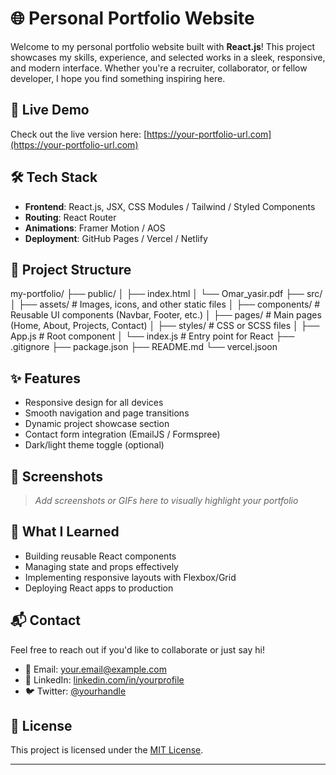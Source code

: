 # 🌐 Personal Portfolio Website

Welcome to my personal portfolio website built with **React.js**! This project showcases my skills, experience, and selected works in a sleek, responsive, and modern interface. Whether you're a recruiter, collaborator, or fellow developer, I hope you find something inspiring here.

## 🚀 Live Demo

Check out the live version here: [https://your-portfolio-url.com](https://your-portfolio-url.com)

## 🛠️ Tech Stack

- **Frontend**: React.js, JSX, CSS Modules / Tailwind / Styled Components
- **Routing**: React Router
- **Animations**: Framer Motion / AOS
- **Deployment**: GitHub Pages / Vercel / Netlify

## 📁 Project Structure

my-portfolio/
├── public/
│   ├── index.html
│   └── Omar_yasir.pdf
├── src/
│   ├── assets/            # Images, icons, and other static files
│   ├── components/        # Reusable UI components (Navbar, Footer, etc.)
│   ├── pages/             # Main pages (Home, About, Projects, Contact)
│   ├── styles/            # CSS or SCSS files
│   ├── App.js             # Root component
│   └── index.js           # Entry point for React
├── .gitignore
├── package.json
├── README.md
└── vercel.jsoon


## ✨ Features

- Responsive design for all devices
- Smooth navigation and page transitions
- Dynamic project showcase section
- Contact form integration (EmailJS / Formspree)
- Dark/light theme toggle (optional)

## 📸 Screenshots

> _Add screenshots or GIFs here to visually highlight your portfolio_

## 🧠 What I Learned

- Building reusable React components
- Managing state and props effectively
- Implementing responsive layouts with Flexbox/Grid
- Deploying React apps to production

## 📬 Contact

Feel free to reach out if you'd like to collaborate or just say hi!

- 📧 Email: your.email@example.com
- 💼 LinkedIn: [linkedin.com/in/yourprofile](https://linkedin.com/in/yourprofile)
- 🐦 Twitter: [@yourhandle](https://twitter.com/yourhandle)

## 📜 License

This project is licensed under the [MIT License](LICENSE).

---


